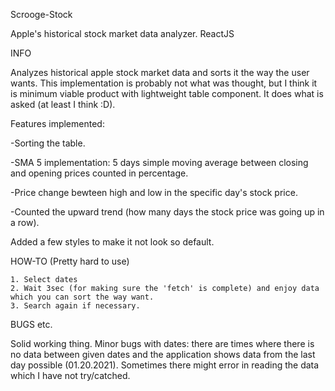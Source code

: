 Scrooge-Stock

Apple's historical stock market data analyzer. ReactJS

INFO

Analyzes historical apple stock market data and sorts it the way the user wants. This implementation is probably not what was thought, but I think it is minimum viable product with lightweight table component. It does what is asked (at least I think :D). 



Features implemented: 

-Sorting the table.

-SMA 5 implementation: 5 days simple moving average between closing and opening prices counted in percentage.

-Price change bewteen high and low in the specific day's stock price.

-Counted the upward trend (how many days the stock price was going up in a row).


Added a few styles to make it not look so default.




HOW-TO (Pretty hard to use)

    1. Select dates
    2. Wait 3sec (for making sure the 'fetch' is complete) and enjoy data which you can sort the way want.
    3. Search again if necessary.

BUGS etc.

Solid working thing. Minor bugs with dates: there are times where there is no data between given dates and the application shows data from the last day possible (01.20.2021). Sometimes there might error in reading the data which I have not try/catched.
